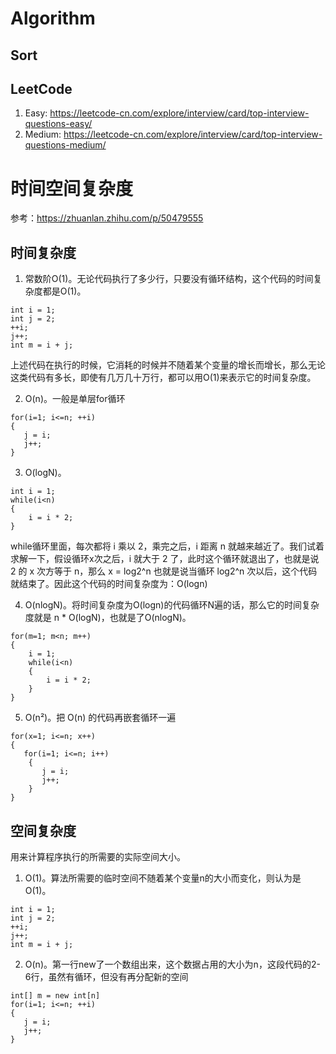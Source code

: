 # Algorithm
## Sort
## LeetCode
1. Easy: https://leetcode-cn.com/explore/interview/card/top-interview-questions-easy/
2. Medium: https://leetcode-cn.com/explore/interview/card/top-interview-questions-medium/

# 时间空间复杂度
参考：https://zhuanlan.zhihu.com/p/50479555
## 时间复杂度
1. 常数阶O(1)。无论代码执行了多少行，只要没有循环结构，这个代码的时间复杂度都是O(1)。

```
int i = 1;
int j = 2;
++i;
j++;
int m = i + j;
```
上述代码在执行的时候，它消耗的时候并不随着某个变量的增长而增长，那么无论这类代码有多长，即使有几万几十万行，都可以用O(1)来表示它的时间复杂度。

2. O(n)。一般是单层for循环

```
for(i=1; i<=n; ++i)
{
   j = i;
   j++;
}
```
3. O(logN)。

```
int i = 1;
while(i<n)
{
    i = i * 2;
}
```
while循环里面，每次都将 i 乘以 2，乘完之后，i 距离 n 就越来越近了。我们试着求解一下，假设循环x次之后，i 就大于 2 了，此时这个循环就退出了，也就是说 2 的 x 次方等于 n，那么 x = log2^n
也就是说当循环 log2^n 次以后，这个代码就结束了。因此这个代码的时间复杂度为：O(logn)

4. O(nlogN)。将时间复杂度为O(logn)的代码循环N遍的话，那么它的时间复杂度就是 n * O(logN)，也就是了O(nlogN)。

```
for(m=1; m<n; m++)
{
    i = 1;
    while(i<n)
    {
        i = i * 2;
    }
}
```
5. O(n²)。把 O(n) 的代码再嵌套循环一遍

```
for(x=1; i<=n; x++)
{
   for(i=1; i<=n; i++)
    {
       j = i;
       j++;
    }
}
```
## 空间复杂度
用来计算程序执行的所需要的实际空间大小。
1. O(1)。算法所需要的临时空间不随着某个变量n的大小而变化，则认为是O(1)。

```
int i = 1;
int j = 2;
++i;
j++;
int m = i + j;
```
2. O(n)。第一行new了一个数组出来，这个数据占用的大小为n，这段代码的2-6行，虽然有循环，但没有再分配新的空间

```
int[] m = new int[n]
for(i=1; i<=n; ++i)
{
   j = i;
   j++;
}

```
